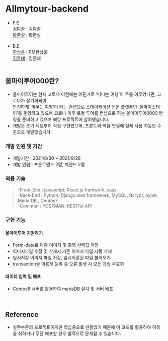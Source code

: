 # Allmytour-backend
- F.E<br>
  [김다슬](https://github.com/cocacollllla) : 김다슬<br>
  [황문실](https://github.com/LovelyMoon23) : 황문실<br>
  <br>
- B.E<br>
  [한상웅](https://github.com/tkddnd82) : PM한상웅<br>
  [김훈태](https://github.com/kim-hoontae) : 김훈태<br> 
  <br>

## 올마이투어000란?
- 올마이투어는 현재 코로나 이전에는 어딘가로 ‘떠나는 여행’이 주를 이루었다면, 코로나가 장기화되며  
  안전하게 ‘머무는 여행’이 라는 컨셉으로 스테이케이션 전문 플랫폼인 ‘올마이스테이’를 운영하고 있으며 
  코로나 이후 로컬 투어를 컨셉으로 하는 올마이투어0000 런칭을 준비하고 있으며 해당 프로젝트에 참여했습니다.
- 개발은 초기 세팅부터 직접 구현했으며, 프론트와 백을 연결해 실제 사용 가능한 수준으로 개발했습니다.

### 개발 인원 및 기간

- 개발기간 : 2021/8/30 ~ 2021/9/28
- 개발 인원 : 프론트엔드 2명, 백엔드 2명

### 적용 기술

> -Front-End : javascript, React.js framwork, sass<br>
> -Back-End : Python, Django web framework, MySQL, Bcrypt, pyjwt, Maria DB , Centos7<br>
> -Common : POSTMAN, RESTful API

### 구현 기능

#### 올마이투어 지원하기

- Form-data로 다중 이미지 및 중복 선택값 저장
- 이미지파일 수정 및 삭제시 기존 이미지 파일 자동 삭제
- 임시저장 이미지 파일 저장, 임시저장된 파일 불러오기
- transaction을 이용해 등록 중 오류 발생 시 모든 과정 무효화

#### 데이터 입력 및 배포
- Centos8 서버를 활용하여 mariaDB 설치 및 서버 배포

<br>

## Reference

- 실무수준의 프로젝트이지만 학습용으로 만들었기 때문에 이 코드를 활용하여 이득을 취하거나 무단 배포할 경우 법적으로 문제될 수 있습니다.
